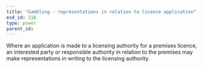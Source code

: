 ```yaml
---
title: "Gambling - representations in relation to licence application"
esd_id: 318
type: power
parent_id:  
---
```


Where an application is made to a licensing authority for a premises licence, an interested party or responsible authority in relation to the premises may make representations in writing to the licensing authority.

